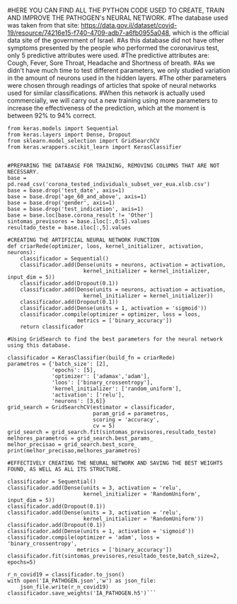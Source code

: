 #HERE YOU CAN FIND ALL THE PYTHON CODE USED TO CREATE, TRAIN AND IMPROVE THE PATHOGEN's NEURAL NETWORK.
#The database used was taken from that site: https://data.gov.il/dataset/covid-19/resource/74216e15-f740-4709-adb7-a6fb0955a048, which is the official data site of the government of Israel.
#As this database did not have other symptoms presented by the people who performed the coronavirus test, only 5 predictive attributes were used.
#The predictive attributes are: Cough, Fever, Sore Throat, Headache and Shortness of breath.
#As we didn't have much time to test different parameters, we only studied variation in the amount of neurons used in the hidden layers.
#The other parameters were chosen through readings of articles that spoke of neural networks used for similar classifications.
#When this network is actually used commercially, we will carry out a new training using more parameters to increase the effectiveness of the prediction, which at the moment is between 92% to 94% correct.

```import pandas as pd
from keras.models import Sequential
from keras.layers import Dense, Dropout
from sklearn.model_selection import GridSearchCV
from keras.wrappers.scikit_learn import KerasClassifier


#PREPARING THE DATABASE FOR TRAINING, REMOVING COLUMNS THAT ARE NOT NECESSARY.
base = pd.read_csv('corona_tested_individuals_subset_ver_eua.xlsb.csv')
base = base.drop('test_date', axis=1)
base = base.drop('age_60_and_above', axis=1)
base = base.drop('gender', axis=1)
base = base.drop('test_indication', axis=1)
base = base.loc[base.corona_result != 'Other']
sintomas_previsores = base.iloc[:,0:5].values
resultado_teste = base.iloc[:,5].values

#CREATING THE ARTIFICIAL NEURAL NETWORK FUNCTION
def criarRede(optimizer, loos, kernel_initializer, activation, neurons):
    classificador = Sequential()
    classificador.add(Dense(units = neurons, activation = activation,
                        kernel_initializer = kernel_initializer, input_dim = 5))
    classificador.add(Dropout(0.1))
    classificador.add(Dense(units = neurons, activation = activation,
                        kernel_initializer = kernel_initializer))
    classificador.add(Dropout(0.1))
    classificador.add(Dense(units = 1, activation = 'sigmoid'))
    classificador.compile(optimizer = optimizer, loss = loos,
                      metrics = ['binary_accuracy'])
    return classificador

#Using GridSearch to find the best parameters for the neural network using this database.

classificador = KerasClassifier(build_fn = criarRede)
parametros = {'batch_size': [2],
              'epochs': [5],
              'optimizer': ['adamax','adam'],
              'loos': ['binary_crossentropy'],
              'kernel_initializer': ['random_uniform'],
              'activation': ['relu'],
              'neurons': [3,6]}
grid_search = GridSearchCV(estimator = classificador,
                           param_grid = parametros,
                           scoring = 'accuracy',
                           cv = 5)
grid_search = grid_search.fit(sintomas_previsores,resultado_teste)
melhores_parametros = grid_search.best_params_
melhor_precisao = grid_search.best_score_
print(melhor_precisao,melhores_parametros)

#EFFECTIVELY CREATING THE NEURAL NETWORK AND SAVING THE BEST WEIGHTS FOUND, AS WELL AS ALL ITS STRUCTURE.

classificador = Sequential()
classificador.add(Dense(units = 3, activation = 'relu',
                        kernel_initializer = 'RandomUniform', input_dim = 5))
classificador.add(Dropout(0.1))
classificador.add(Dense(units = 3, activation = 'relu',
                        kernel_initializer = 'RandomUniform'))
classificador.add(Dropout(0.1))
classificador.add(Dense(units = 1, activation = 'sigmoid'))
classificador.compile(optimizer = 'adam', loss = 'binary_crossentropy',
                      metrics = ['binary_accuracy'])
classificador.fit(sintomas_previsores,resultado_teste,batch_size=2, epochs=5)

r_n_covid19 = classificador.to_json()
with open('IA_PATHOGEN.json','w') as json_file:
    json_file.write(r_n_covid19)
classificador.save_weights('IA_PATHOGEN.h5')```
